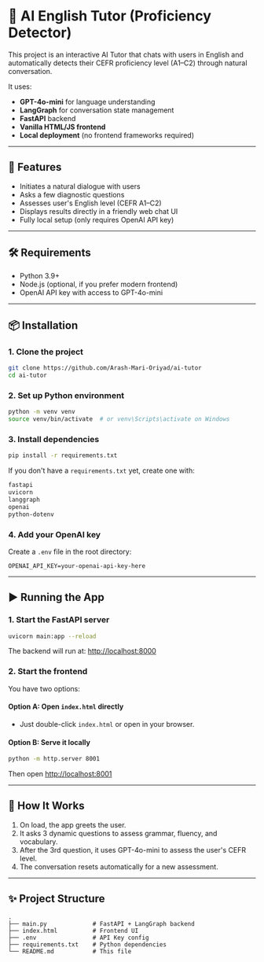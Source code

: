 # 🧠 AI English Tutor (Proficiency Detector)

This project is an interactive AI Tutor that chats with users in English and automatically detects their CEFR proficiency level (A1–C2) through natural conversation.

It uses:
- **GPT-4o-mini** for language understanding
- **LangGraph** for conversation state management
- **FastAPI** backend
- **Vanilla HTML/JS frontend**
- **Local deployment** (no frontend frameworks required)

---

## 🚀 Features

- Initiates a natural dialogue with users
- Asks a few diagnostic questions
- Assesses user's English level (CEFR A1–C2)
- Displays results directly in a friendly web chat UI
- Fully local setup (only requires OpenAI API key)

---

## 🛠️ Requirements

- Python 3.9+
- Node.js (optional, if you prefer modern frontend)
- OpenAI API key with access to GPT-4o-mini

---

## 📦 Installation

### 1. Clone the project

```bash
git clone https://github.com/Arash-Mari-Oriyad/ai-tutor
cd ai-tutor
```

### 2. Set up Python environment

```bash
python -m venv venv
source venv/bin/activate  # or venv\Scripts\activate on Windows
```

### 3. Install dependencies

```bash
pip install -r requirements.txt
```

If you don't have a `requirements.txt` yet, create one with:

```txt
fastapi
uvicorn
langgraph
openai
python-dotenv
```

### 4. Add your OpenAI key

Create a `.env` file in the root directory:

```env
OPENAI_API_KEY=your-openai-api-key-here
```

---

## ▶️ Running the App

### 1. Start the FastAPI server

```bash
uvicorn main:app --reload
```

The backend will run at: [http://localhost:8000](http://localhost:8000)

### 2. Start the frontend

You have two options:

#### Option A: Open `index.html` directly

- Just double-click `index.html` or open in your browser.

#### Option B: Serve it locally

```bash
python -m http.server 8001
```

Then open [http://localhost:8001](http://localhost:8001)

---

## 💬 How It Works

1. On load, the app greets the user.
2. It asks 3 dynamic questions to assess grammar, fluency, and vocabulary.
3. After the 3rd question, it uses GPT-4o-mini to assess the user's CEFR level.
4. The conversation resets automatically for a new assessment.

---

## ✨ Project Structure

```
.
├── main.py             # FastAPI + LangGraph backend
├── index.html          # Frontend UI
├── .env                # API Key config
├── requirements.txt    # Python dependencies
└── README.md           # This file
```